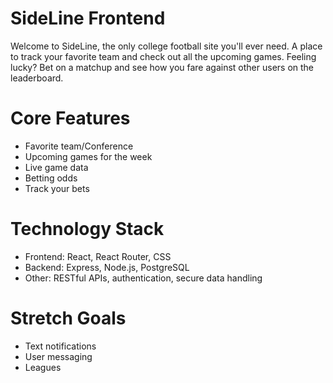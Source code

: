 # SideLine Frontend
Welcome to SideLine, the only college football site you'll ever need. A place to track your favorite team and check out all the upcoming games. Feeling lucky? Bet on a matchup and see how you fare against other users on the leaderboard. 

# Core Features
- Favorite team/Conference
- Upcoming games for the week
- Live game data
- Betting odds
- Track your bets

# Technology Stack
- Frontend: React, React Router, CSS
- Backend: Express, Node.js, PostgreSQL
- Other: RESTful APIs, authentication, secure data handling

# Stretch Goals
- Text notifications
- User messaging
- Leagues
